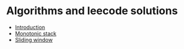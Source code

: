 # Algorithms and leecode solutions

* [Introduction](README.md)
* [Monotonic stack](monotonic-stack.md)
* [Sliding window](sliding-window.md)


